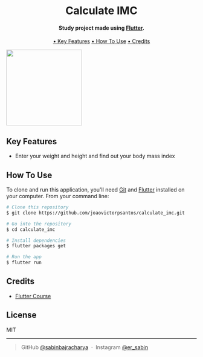 
<h1 align="center">
  <br>
  Calculate IMC
  <br>
</h1>

<h4 align="center">Study project made using <a href="https://flutter.dev" target="_blank">Flutter</a>.</h4>


<p align="center">
  <a href="#key-features">• Key Features</a>
  <a href="#how-to-use">• How To Use</a>
  <a href="#credits">• Credits</a>
</p>

<p float="left">
  <img src="https://github.com/joaovictorpsantos/calculate_imc/tree/master/images_readme/calculate_imc.png" width="200" />
</p>

## Key Features

* Enter your weight and height and find out your body mass index

## How To Use

To clone and run this application, you'll need [Git](https://git-scm.com) and [Flutter](https://flutter.dev/docs/get-started/install) installed on your computer. From your command line:

```bash
# Clone this repository
$ git clone https://github.com/joaovictorpsantos/calculate_imc.git

# Go into the repository
$ cd calculate_imc

# Install dependencies
$ flutter packages get

# Run the app
$ flutter run
```

## Credits
- [Flutter Course](https://www.udemy.com/course/curso-completo-flutter-app-android-ios/)

## License

MIT

---

> GitHub [@sabinbajracharya](https://github.com/sabinbajracharya) &nbsp;&middot;&nbsp;
> Instagram [@er_sabin](https://www.instagram.com/er_sabin/)
